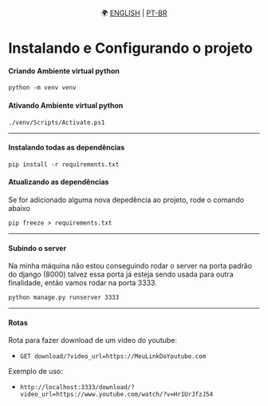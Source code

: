 <div align="center">
  <span>🌍</span>
  <a href="https://github.com/davidmarquescoder/downtube-django-api/">ENGLISH</a> |
  <a href="https://github.com/davidmarquescoder/downtube-django-api/tree/doc/pt-br">PT-BR</a>
</div>

# Instalando e Configurando o projeto

#### Criando Ambiente virtual python
``` shell
python -m venv venv
```

#### Ativando Ambiente virtual python
``` shell
./venv/Scripts/Activate.ps1
```

---

#### Instalando todas as dependências
``` shell
pip install -r requirements.txt
```

#### Atualizando as dependências
Se for adicionado alguma nova depedência ao projeto, rode o comando abaixo

``` shell
pip freeze > requirements.txt
```

---

#### Subindo o server
Na minha máquina não estou conseguindo rodar o server na porta padrão do django (8000) talvez essa porta já esteja sendo usada para outra finalidade, então vamos rodar na porta 3333.

``` shell
python manage.py runserver 3333
```

---
#### Rotas

Rota para fazer download de um vídeo do youtube:

- `GET download/?video_url=https://MeuLinkDoYoutube.com`

Exemplo de uso:

- `http://localhost:3333/download/?video_url=https://www.youtube.com/watch/?v=Hr1UrJfzJ54`